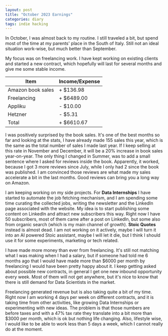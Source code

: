```yaml
---
layout: post
title: "October 2023 Earnings"
categories: diary
tags: indie hacking
---
```


In October, I was almost back to my routine. I still traveled a bit, but spend most of the time at my parents' place in the South of Italy. Still not an ideal situation work-wise, but much better than September.

My focus was on freelancing work. I have kept working on existing clients and started a new contract, which hopefully will last for several months and give me some stable income.

| Item              | Income/Expense |
| ----------------- | -------------- |
| Amazon book sales | + $136.98      |
| Freelancing       | + $6489.00     |
| Appliku           | - $10.00       |
| Hetzner           | - $5.31        |
| Total             | + $6610.67     |

I was positively surprised by the book sales. It's one of the best months so far and looking at the stats, I have already made 155 sales this year, which is the same as the total number of sales I made last year. If I keep selling at this rate in November and December, it will be a 20% increase in book sales year-on-year. The only thing I changed in Summer, was to add a small sentence where I asked for reviews inside the book. Apparently, it worked, because I got 3 more reviews since July, while I only had 2 since the book was published. I am convinced those reviews are what made my sales accelerate a bit in the last months. Good reviews can bring you a long way on Amazon.

I am keeping working on my side projects. For **Data Internships** I have started to automate the job fetching mechanism, and I am spending some time curating the collected jobs, writing the newsletter and the LinkedIn page associated with the website. My idea is to start publishing some content on LinkedIn and attract new subscribers this way. Right now I have 50 subscribers, most of them came after a post on LinkedIn, but some also from organic search (which is my main channel of growth).
**Stoic Quotes** instead is almost dead. I am not working on it actively, maybe I will turn it into an AI powered Stoic assistant, maybe I will let it die, but I think I should use it for some experiments, marketing or tech related.

I have made more money than ever from freelancing. It's still not matching what I was making when I had a salary, but if someone had told me 6 months ago that I would have made more than $6000 per month by freelancing I would have been pretty happy about it. I keep getting asked about possible new contracts, in general I get one new inbound opportunity every week. Most of them will not get anywhere, but it's nice to know that there is still demand for Data Scientists in the market.

Freelancing generated revenue but is also taking quite a bit of my time. Right now I am working 4 days per week on different contracts, and it is taking time from other activities, like growing Data Internships or experimenting with new ideas. The problem is that those numbers are before taxes and with a 47% tax rate they translate into a bit more than $3000 per month, which is ok but nothing life changing. Also, lifestyle wise, I would like to be able to work less than 5 days a week, which I cannot really do at the moment.
